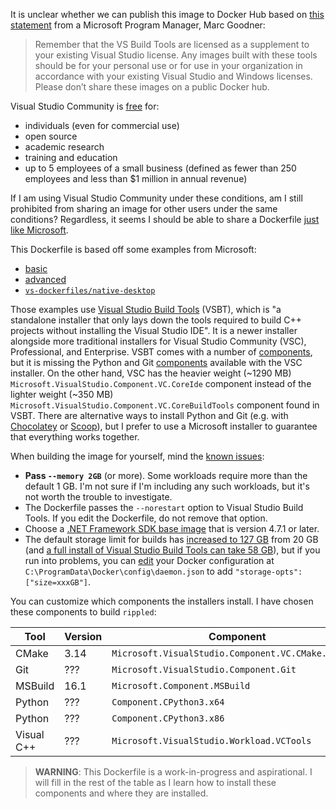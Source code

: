 It is unclear whether we can publish this image to Docker Hub based on
[this statement][1] from a Microsoft Program Manager, Marc Goodner:

> Remember that the VS Build Tools are licensed as a supplement to your
> existing Visual Studio license. Any images built with these tools should be
> for your personal use or for use in your organization in accordance with
> your existing Visual Studio and Windows licenses. Please don’t share these
> images on a public Docker hub.

Visual Studio Community is [free][2] for:

- individuals (even for commercial use)
- open source
- academic research
- training and education
- up to 5 employees of a small business (defined as fewer than 250 employees
  and less than $1 million in annual revenue)

If I am using Visual Studio Community under these conditions, am I still
prohibited from sharing an image for other users under the same conditions?
Regardless, it seems I should be able to share a Dockerfile [just like
Microsoft][11].

This Dockerfile is based off some examples from Microsoft:

- [basic][9]
- [advanced][10]
- [`vs-dockerfiles/native-desktop`][12]

Those examples use [Visual Studio Build Tools][13] (VSBT), which is "a
standalone installer that only lays down the tools required to build C++
projects without installing the Visual Studio IDE".
It is a newer installer alongside more traditional installers for Visual Studio
Community (VSC), Professional, and Enterprise.
VSBT comes with a number of [components][8], but it is missing the Python and
Git [components][14] available with the VSC installer.
On the other hand, VSC has the heavier weight (~1290 MB)
`Microsoft.VisualStudio.Component.VC.CoreIde` component instead of the lighter
weight (~350 MB) `Microsoft.VisualStudio.Component.VC.CoreBuildTools` component
found in VSBT.
There are alternative ways to install Python and Git (e.g. with [Chocolatey][]
or [Scoop][]), but I prefer to use a Microsoft installer to guarantee that
everything works together.

When building the image for yourself, mind the [known issues][3]:

- **Pass `--memory 2GB`** (or more). Some workloads require more than the
  default 1 GB. I'm not sure if I'm including any such workloads, but it's not
  worth the trouble to investigate.
- The Dockerfile passes the `--norestart` option to Visual Studio Build Tools.
  If you edit the Dockerfile, do not remove that option.
- Choose a [.NET Framework SDK base image][4] that is version 4.7.1 or later.
- The default storage limit for builds has [increased to 127 GB][5] from 20 GB
  (and [a full install of Visual Studio Build Tools can take 58 GB][7]),
  but if you run into problems, you can [edit][6] your Docker configuration at
  `C:\ProgramData\Docker\config\daemon.json` to add `"storage-opts":
  ["size=xxxGB"]`.

You can customize which components the installers install.
I have chosen these components to build `rippled`:

| Tool | Version | Component |
| ---- | ------- | --------- |
| CMake | 3.14 | `Microsoft.VisualStudio.Component.VC.CMake.Project` |
| Git | ??? | `Microsoft.VisualStudio.Component.Git` |
| MSBuild | 16.1 | `Microsoft.Component.MSBuild` |
| Python | ??? | `Component.CPython3.x64` |
| Python | ??? | `Component.CPython3.x86` |
| Visual C++ | ??? | `Microsoft.VisualStudio.Workload.VCTools` |

> **WARNING**: This Dockerfile is a work-in-progress and aspirational. I will
> fill in the rest of the table as I learn how to install these components and
> where they are installed.

[Chocolatey]: https://chocolatey.org/
[Scoop]: https://scoop.sh/

[1]: https://devblogs.microsoft.com/cppblog/using-msvc-in-a-docker-container-for-your-c-projects/
[2]: https://social.msdn.microsoft.com/Forums/vstudio/en-US/1f5c4e2f-d667-4c37-978b-9112e49142fc/visual-studio-community-edition-commercial-use-and-licensing-headaches
[3]: https://docs.microsoft.com/en-us/visualstudio/install/build-tools-container-issues
[4]: https://hub.docker.com/_/microsoft-dotnet-framework-sdk/
[5]: https://github.com/moby/moby/issues/34947#issuecomment-442994229
[6]: https://docs.microsoft.com/en-us/virtualization/windowscontainers/manage-containers/container-storage#image-size
[7]: https://devblogs.microsoft.com/setup/no-container-image-for-build-tools-for-visual-studio-2017/
[8]: https://docs.microsoft.com/en-us/visualstudio/install/workload-component-id-vs-build-tools
[9]: https://docs.microsoft.com/en-us/visualstudio/install/build-tools-container
[10]: https://docs.microsoft.com/en-us/visualstudio/install/advanced-build-tools-container
[11]: https://devblogs.microsoft.com/setup/docker-recipes-available-for-visual-studio-build-tools/
[12]: https://github.com/microsoft/vs-dockerfiles/blob/master/native-desktop/Dockerfile
[13]: https://devblogs.microsoft.com/cppblog/announcing-visual-c-build-tools-2015-standalone-c-tools-for-build-environments/
[14]: https://docs.microsoft.com/en-us/visualstudio/install/workload-component-id-vs-community

